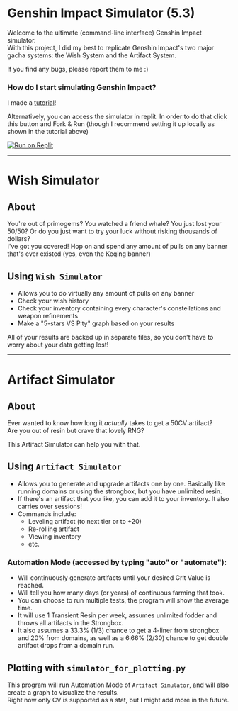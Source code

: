 # Genshin Impact Simulator (5.3)
Welcome to the ultimate (command-line interface) Genshin Impact simulator. \
With this project, I did my best to replicate Genshin Impact's two major gacha systems: the Wish System and the Artifact System.

If you find any bugs, please report them to me :)

### How do I start simulating Genshin Impact?

I made a [tutorial](https://youtu.be/SREP-kVmuGo)!

Alternatively, you can access the simulator in replit. In order to do that click this button and Fork & Run (though I recommend setting it up locally as shown in the tutorial above)

[![Run on Replit](https://user-images.githubusercontent.com/50180265/221977287-4622854b-8c89-4f75-81af-eee6058a20fa.png)](https://replit.com/@zUkrainak47/Genshin-Simulator)

---

# Wish Simulator
## About
You're out of primogems? You watched a friend whale? You just lost your 50/50? Or do you just want to try your luck without risking thousands of dollars? \
I've got you covered! Hop on and spend any amount of pulls on any banner that's ever existed (yes, even the Keqing banner)
## Using `Wish Simulator`

- Allows you to do virtually any amount of pulls on any banner
- Check your wish history
- Check your inventory containing every character's constellations and weapon refinements
- Make a "5-stars VS Pity" graph based on your results

All of your results are backed up in separate files, so you don't have to worry about your data getting lost!

---

# Artifact Simulator
## About
Ever wanted to know how long it *actually* takes to get a 50CV artifact? \
Are you out of resin but crave that lovely RNG?

This Artifact Simulator can help you with that.
## Using `Artifact Simulator`

- Allows you to generate and upgrade artifacts one by one. Basically like running domains or using the strongbox, but you have unlimited resin.
- If there's an artifact that you like, you can add it to your inventory. It also carries over sessions!
- Commands include:
  - Leveling artifact (to next tier or to +20)
  - Re-rolling artifact
  - Viewing inventory
  - etc.

### Automation Mode (accessed by typing "auto" or "automate"):
- Will continuously generate artifacts until your desired Crit Value is reached.
- Will tell you how many days (or years) of continuous farming that took.
- You can choose to run multiple tests, the program will show the average time.
- It will use 1 Transient Resin per week, assumes unlimited fodder and throws all artifacts in the Strongbox.
- It also assumes a 33.3% (1/3) chance to get a 4-liner from strongbox and 20% from domains, as well as a 6.66% (2/30) chance to get double artifact drops from a domain run. 

## Plotting with `simulator_for_plotting.py`

This program will run Automation Mode of `Artifact Simulator`, and will also create a graph to visualize the results. \
Right now only CV is supported as a stat, but I might add more in the future.
